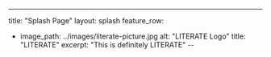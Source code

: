 ---
title: "Splash Page"
layout: splash
feature_row:
  - image_path: ../images/literate-picture.jpg
    alt: "LITERATE Logo"
    title: "LITERATE"
    excerpt: "This is definitely LITERATE"
--

